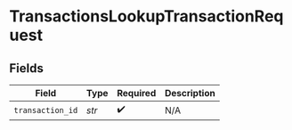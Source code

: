 # TransactionsLookupTransactionRequest


## Fields

| Field              | Type               | Required           | Description        |
| ------------------ | ------------------ | ------------------ | ------------------ |
| `transaction_id`   | *str*              | :heavy_check_mark: | N/A                |